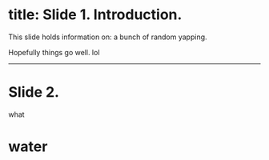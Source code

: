 # title: Slide 1. Introduction.

This slide holds information on: a bunch of random yapping.

Hopefully things go well. lol

---

# Slide 2.
what
# water
